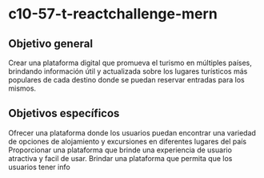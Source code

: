# c10-57-t-reactchallenge-mern

## Objetivo general

Crear una plataforma digital que promueva el turismo en múltiples países, brindando información útil y actualizada sobre los lugares turísticos más populares de cada destino donde se puedan reservar entradas para los mismos. 


## Objetivos específicos

Ofrecer una plataforma donde los usuarios puedan encontrar una variedad de opciones de alojamiento y excursiones en diferentes lugares del país
Proporcionar una plataforma que brinde una experiencia de usuario atractiva y facil de usar.
Brindar una plataforma que permita que los usuarios tener info 
